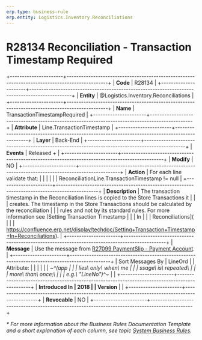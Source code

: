 ```yaml
---
erp.type: business-rule
erp.entity: Logistics.Inventory.Reconciliations
---
```


# R28134 Reconciliation - Transaction Timestamp Required
+----------------------+-----------------------------------------------------------------------------------------------+
| **Code**             | R28134                                                                                        |
+----------------------+-----------------------------------------------------------------------------------------------+
| **Entity**           | @Logistics.Inventory.Reconciliations                                                          |
+----------------------+-----------------------------------------------------------------------------------------------+
| **Name**             | TransactionTimestampRequired                                                                  |
+----------------------+-----------------------------------------------------------------------------------------------+
| **Attribute**        | Line.TransactionTimestamp                                                                     |
+----------------------+-----------------------------------------------------------------------------------------------+
| **Layer**            | Back-End                                                                                      |
+----------------------+-----------------------------------------------------------------------------------------------+
| **Events**           | Released +                                                                                    |
+----------------------+-----------------------------------------------------------------------------------------------+
| **Modify**           | NO                                                                                            |
+----------------------+-----------------------------------------------------------------------------------------------+
| **Action**           | For each line validate that:                                                                  |
|                      |                                                                                               |
|                      | ReconciliationLine.TransactionTimestamp != null                                               |
+----------------------+-----------------------------------------------------------------------------------------------+
| **Description**      | The transaction timestamp in the Reconciliation lines is copied to the Store Transactions it  |
|                      | creates. The timestamp in the Store Transactions should be calculated by the reconciliation   |
|                      | rules and not by its standard rules. For more information see [Setting Transaction Timestamp  |
|                      | In                                                                                            |
|                      | Reconciliations](                                                                             |
|                      | https://confluence.erp.net/display/techdoc/Setting+Transaction+Timestamp+In+Reconciliations). |
+----------------------+-----------------------------------------------------------------------------------------------+
| **Message**          | Use the message from [R27099 PaymentSlip - Payment Account](R27099.md).                       |
+----------------------+-----------------------------------------------------------------------------------------------+
| Sort Messages By     | LineOrd                                                                                       |
| Attribute:           |                                                                                               |
|                      |                                                                                               |
| *~^(app              |                                                                                               |
| lies\ only\ when\ me |                                                                                               |
| ssage\ is\ repeated\ |                                                                                               |
|  more\ than\ once;\  |                                                                                               |
| e.g.\ \"LineNo\")^~* |                                                                                               |
+----------------------+-----------------------------------------------------------------------------------------------+
| **Introduced In      | 2018                                                                                          |
| Version**            |                                                                                               |
+----------------------+-----------------------------------------------------------------------------------------------+
| **Revocable**        | NO                                                                                            |
+----------------------+-----------------------------------------------------------------------------------------------+

*\* For more information about the Business Rules Documentation Template and a short explanation of each column, see
topic [System Business Rules](../templates/template-description-system-business-rules.md).*
